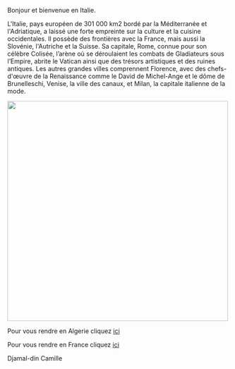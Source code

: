 Bonjour et bienvenue en Italie.

L'Italie, pays européen de 301 000 km2 bordé par la Méditerranée et l'Adriatique, a laissé une forte empreinte sur la culture et la cuisine occidentales. Il possède des frontières avec la France, mais aussi la Slovénie, l'Autriche et la Suisse. Sa capitale, Rome, connue pour son célèbre Colisée, l’arène où se déroulaient les combats de Gladiateurs sous l’Empire, abrite le Vatican ainsi que des trésors artistiques et des ruines antiques. Les autres grandes villes comprennent Florence, avec des chefs-d'œuvre de la Renaissance comme le David de Michel-Ange et le dôme de Brunelleschi, Venise, la ville des canaux, et Milan, la capitale italienne de la mode.

<img src="https://aeroports-de-lyon.imgix.net/sites/default/files/2020-05/venise-header.jpg?fit=max&ixlib=php-3.3.1&w=900&s=8ddc19acbb5fb19ba18ba97f472dbd77" height=500px max-width=100px/>

Pour vous rendre en Algerie cliquez <a href="/algerie.md">ici</a>

Pour vous rendre en France cliquez <a href="/france.md">ici</a>

Djamal-din Camille

